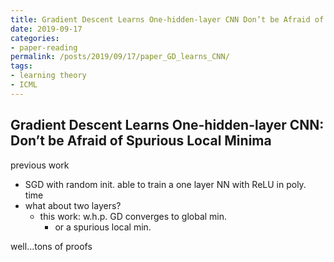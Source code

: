 ```yaml
---
title: Gradient Descent Learns One-hidden-layer CNN Don’t be Afraid of Spurious Local Minima
date: 2019-09-17
categories:
- paper-reading
permalink: /posts/2019/09/17/paper_GD_learns_CNN/
tags:
- learning theory
- ICML
---
```


## Gradient Descent Learns One-hidden-layer CNN: Don’t be Afraid of Spurious Local Minima

previous work
- SGD with random init. able to train a one layer NN with ReLU in poly. time
- what about two layers?
    - this work: w.h.p. GD converges to global min.
        - or a spurious local min.


well...tons of proofs
